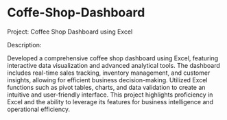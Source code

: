 # Coffe-Shop-Dashboard

Project: Coffee Shop Dashboard using Excel

Description:

Developed a comprehensive coffee shop dashboard using Excel, featuring interactive data visualization and advanced analytical tools. The dashboard includes real-time sales tracking, inventory management, and customer insights, allowing for efficient business decision-making. Utilized Excel functions such as pivot tables, charts, and data validation to create an intuitive and user-friendly interface. This project highlights proficiency in Excel and the ability to leverage its features for business intelligence and operational efficiency.
